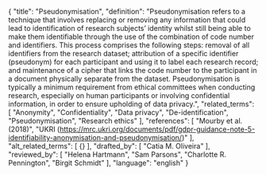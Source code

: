 {
  "title": "Pseudonymisation",
  "definition": "Pseudonymisation refers to a technique that involves replacing or removing any information that could lead to identification of research subjects’ identity whilst still being able to make them identifiable through the use of the combination of code number and identifiers. This process comprises the following steps: removal of all identifiers from the research dataset; attribution of a specific identifier (pseudonym) for each participant and using it to label each research record; and maintenance of a cipher that links the code number to the participant in a document physically separate from the dataset. Pseudonymisation is typically a minimum requirement from ethical committees when conducting research, especially on human participants or involving confidential information, in order to ensure upholding of data privacy.",
  "related_terms": [
    "Anonymity",
    "Confidentiality",
    "Data privacy",
    "De-identification",
    "Pseudonymisation",
    "Research ethics"
  ],
  "references": [
    "Mourby et al. (2018)",
    "UKRI (https://mrc.ukri.org/documents/pdf/gdpr-guidance-note-5-identifiability-anonymisation-and-pseudonymisation/)"
  ],
  "alt_related_terms": [
    {}
  ],
  "drafted_by": [
    "Catia M. Oliveira"
  ],
  "reviewed_by": [
    "Helena Hartmann",
    "Sam Parsons",
    "Charlotte R. Pennington",
    "Birgit Schmidt"
  ],
  "language": "english"
}
